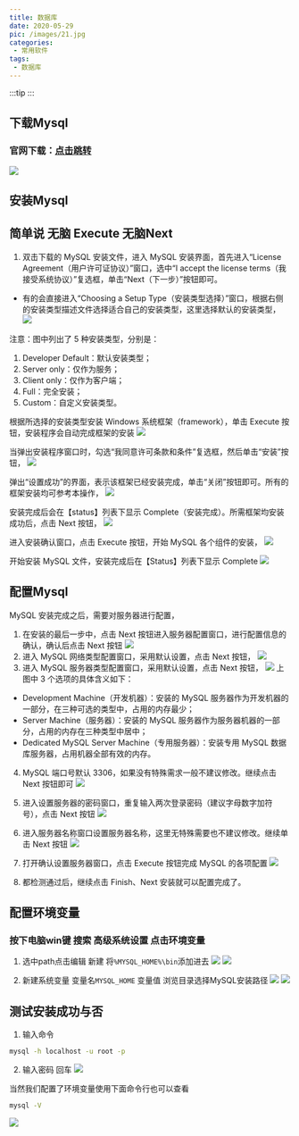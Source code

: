 ```yaml
---
title: 数据库
date: 2020-05-29
pic: /images/21.jpg
categories:
 - 常用软件
tags:
 - 数据库
---
```


:::tip
:::

<!-- more -->

## 下载Mysql
### 官网下载：[点击跳转](https://dev.mysql.com/downloads/installer/)

![](./assets/11.png)

## 安装Mysql
## 简单说 无脑 Execute 无脑Next

1. 双击下载的 MySQL 安装文件，进入 MySQL 安装界面，首先进入“License Agreement（用户许可证协议）”窗口，选中“I accept the license terms（我接受系统协议）”复选框，单击“Next（下一步）”按钮即可。
- 有的会直接进入“Choosing a Setup Type（安装类型选择）”窗口，根据右侧的安装类型描述文件选择适合自己的安装类型，这里选择默认的安装类型，
![](./assets/12.png)

注意：图中列出了 5 种安装类型，分别是：
1. Developer Default：默认安装类型；
2. Server only：仅作为服务；
3. Client only：仅作为客户端；
4. Full：完全安装；
5. Custom：自定义安装类型。


根据所选择的安装类型安装 Windows 系统框架（framework），单击 Execute 按钮，安装程序会自动完成框架的安装
![](./assets/13.png)

当弹出安装程序窗口时，勾选“我同意许可条款和条件”复选框，然后单击“安装”按钮，
![](./assets/14.png)

弹出“设置成功”的界面，表示该框架已经安装完成，单击“关闭”按钮即可。所有的框架安装均可参考本操作，
![](./assets/15.png)

安装完成后会在【status】列表下显示 Complete（安装完成）。所需框架均安装成功后，点击 Next 按钮，
![](./assets/16.png)


进入安装确认窗口，点击 Execute 按钮，开始 MySQL 各个组件的安装，
![](./assets/17.png)

开始安装 MySQL 文件，安装完成后在【Status】列表下显示 Complete
![](./assets/18.png)

## 配置Mysql
MySQL 安装完成之后，需要对服务器进行配置，
1. 在安装的最后一步中，点击 Next 按钮进入服务器配置窗口，进行配置信息的确认，确认后点击 Next 按钮
![](./assets/19.png)
2. 进入 MySQL 网络类型配置窗口，采用默认设置，点击 Next 按钮，
![](./assets/20.png)
3. 进入 MySQL 服务器类型配置窗口，采用默认设置，点击 Next 按钮，
![](./assets/21.png)
上图中 3 个选项的具体含义如下：
- Development Machine（开发机器）：安装的 MySQL 服务器作为开发机器的一部分，在三种可选的类型中，占用的内存最少；
- Server Machine（服务器）：安装的 MySQL 服务器作为服务器机器的一部分，占用的内存在三种类型中居中；
- Dedicated MySQL Server Machine（专用服务器）：安装专用 MySQL 数据库服务器，占用机器全部有效的内存。

4. MySQL 端口号默认 3306，如果没有特殊需求一般不建议修改。继续点击 Next 按钮即可
![](./assets/22.png)

5. 进入设置服务器的密码窗口，重复输入两次登录密码（建议字母数字加符号），点击 Next 按钮
![](./assets/23.png)
6. 进入服务器名称窗口设置服务器名称，这里无特殊需要也不建议修改。继续单击 Next 按钮
![](./assets/24.png)

7. 打开确认设置服务器窗口，点击 Execute 按钮完成 MySQL 的各项配置
![](./assets/25.png)
8. 都检测通过后，继续点击 Finish、Next 安装就可以配置完成了。

## 配置环境变量
### 按下电脑win键 搜索 高级系统设置 点击环境变量
1. 选中path点击编辑 新建 将`%MYSQL_HOME%\bin`添加进去
![](./assets/26.png)
![](./assets/27.png)

2. 新建系统变量 变量名`MYSQL_HOME` 变量值 浏览目录选择MySQL安装路径
![](./assets/28.png)
![](./assets/29.png)

## 测试安装成功与否

1. 输入命令
```sh
mysql -h localhost -u root -p
```
2. 输入密码 回车
![](./assets/30.png)

当然我们配置了环境变量使用下面命令行也可以查看 
```sh
mysql -V
```
![](./assets/31.png)
